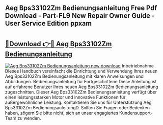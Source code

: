 ## Aeg Bps33102Zm Bedienungsanleitung Free Pdf Download - Part-FL9 New Repair Owner Guide - User Service Edition ppxam

# <h2><a href="http://df1u5nq.blite.top/?on=Aeg+Bps33102Zm+Bedienungsanleitung">🔗Download 👉🔴 Aeg Bps33102Zm Bedienungsanleitung</a></h2>

[![Aeg Bps33102Zm Bedienungsanleitung new download](https://i.imgur.com/lujVjoI.png)](http://df1u5nq.blite.top/?on=Aeg+Bps33102Zm+Bedienungsanleitung)
Inbetriebnahme Dieses Handbuch vereinfacht die Einrichtung und Verwendung Ihres neuen Aeg Bps33102Zm Bedienungsanleitung mit klaren Anweisungen und Abbildungen. Bedienungsanleitung für Fortgeschrittene Diese Anleitung ist auf erfahrene Benutzer Ihres neuen Aeg Bps33102Zm Bedienungsanleitung zugeschnitten. Dieser Aeg Bps33102Zm Bedienungsanleitung verfügt über einen leistungsstarken Motor und innovative Funktionen für außergewöhnliche Leistung. Kontaktieren Sie uns für Unterstützung Aeg Bps33102Zm BedienungsanleitungD. Sollten Sie Fragen oder Bedenken haben, zögern Sie bitte nicht, sich an unser engagiertes Kundensupport-Team zu wenden.
